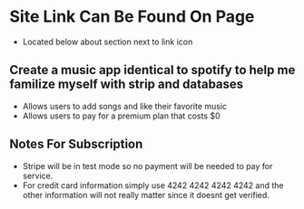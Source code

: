 # Site Link Can Be Found On Page
- Located below about section next to link icon
## Create a music app identical to spotify to help me familize myself with strip and databases
- Allows users to add songs and like their favorite music
- Allows users to pay for a premium plan that costs $0
## Notes For Subscription
- Stripe will be in test mode so no payment will be needed to pay for service.
- For credit card information simply use 4242 4242 4242 4242 and the other information will not really matter since it doesnt get verified.
